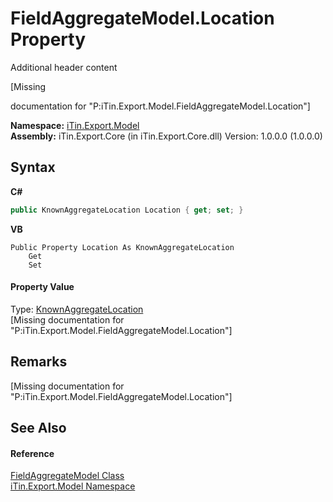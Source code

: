 # FieldAggregateModel.Location Property 
Additional header content 

\[Missing <summary> documentation for "P:iTin.Export.Model.FieldAggregateModel.Location"\]

**Namespace:**&nbsp;<a href="ef57ffcc-e95e-b212-5a46-9aa6f5a3511f">iTin.Export.Model</a><br />**Assembly:**&nbsp;iTin.Export.Core (in iTin.Export.Core.dll) Version: 1.0.0.0 (1.0.0.0)

## Syntax

**C#**<br />
``` C#
public KnownAggregateLocation Location { get; set; }
```

**VB**<br />
``` VB
Public Property Location As KnownAggregateLocation
	Get
	Set
```


#### Property Value
Type: <a href="86607617-d476-ba06-8253-98a425154103">KnownAggregateLocation</a><br />\[Missing <value> documentation for "P:iTin.Export.Model.FieldAggregateModel.Location"\]

## Remarks
\[Missing <remarks> documentation for "P:iTin.Export.Model.FieldAggregateModel.Location"\]

## See Also


#### Reference
<a href="afa9b137-c521-7755-b96e-fedcd508a100">FieldAggregateModel Class</a><br /><a href="ef57ffcc-e95e-b212-5a46-9aa6f5a3511f">iTin.Export.Model Namespace</a><br />